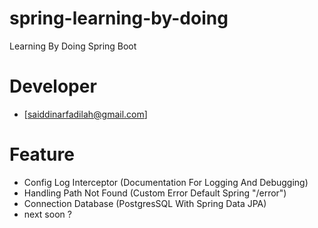 # spring-learning-by-doing
Learning By Doing Spring Boot 

# Developer 
- [saiddinarfadilah@gmail.com]

# Feature
- Config Log Interceptor (Documentation For Logging And Debugging)
- Handling Path Not Found (Custom Error Default Spring "/error")
- Connection Database (PostgresSQL With Spring Data JPA)
- next soon ?